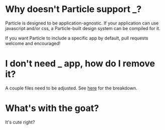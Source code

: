 # Why doesn't Particle support _?
Particle is designed to be application-agnostic. If your application can use javascript and/or css, a Particle-built design system can be compiled for it.

If you want Particle to include a specific app by default, pull requests welcome and encouraged! 

# I don't need _ app, how do I remove it?
A couple files need to be adjusted. See [here](apps/general/#adding-or-removing-apps) for the breakdown.

# What's with the goat?
It's cute right?